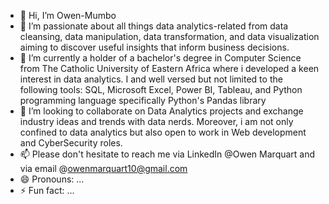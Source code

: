 - 👋 Hi, I’m Owen-Mumbo
- 👀 I’m passionate about all things data analytics-related from data cleansing, data manipulation, data transformation, and data visualization aiming to discover useful insights that inform business decisions.
- 🌱 I’m currently a holder of a bachelor's degree in Computer Science from The Catholic University of Eastern Africa where i developed a keen interest in data analytics. I and well versed but not limited to the following tools: SQL, Microsoft Excel, Power BI, Tableau, and Python programming language specifically Python's Pandas library
- 💞️ I’m looking to collaborate on Data Analytics projects and exchange industry ideas and trends with data nerds. Moreover, i am not only confined to data analytics but also open to work in Web development and CyberSecurity roles. 
- 📫 Please don't hesitate to reach me via LinkedIn @Owen Marquart and via email @owenmarquart10@gmail.com
- 😄 Pronouns: ...
- ⚡ Fun fact: ...

<!---
Owen-Mumbo/Owen-Mumbo is a ✨ special ✨ repository because its `README.md` (this file) appears on your GitHub profile.
You can click the Preview link to take a look at your changes.
--->
